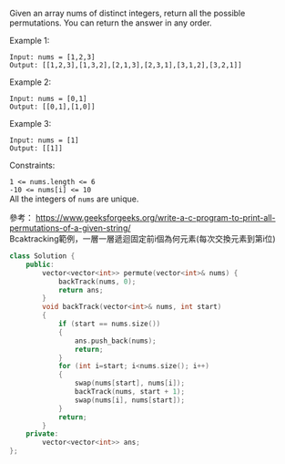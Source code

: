 Given an array nums of distinct integers, return all the possible permutations. You can return the answer in any order.

 

Example 1:
```
Input: nums = [1,2,3]
Output: [[1,2,3],[1,3,2],[2,1,3],[2,3,1],[3,1,2],[3,2,1]]
```
Example 2:
```
Input: nums = [0,1]
Output: [[0,1],[1,0]]
```
Example 3:
```
Input: nums = [1]
Output: [[1]]
 ```

Constraints:  

``1 <= nums.length <= 6``  
``-10 <= nums[i] <= 10``  
All the integers of ``nums`` are unique.  
  
參考： https://www.geeksforgeeks.org/write-a-c-program-to-print-all-permutations-of-a-given-string/  
Bcaktracking範例，一層一層遞迴固定前i個為何元素(每次交換元素到第i位)
```c++
class Solution {
    public:
        vector<vector<int>> permute(vector<int>& nums) {
            backTrack(nums, 0);
            return ans;
        }
        void backTrack(vector<int>& nums, int start)
        {
            if (start == nums.size())
            {
                ans.push_back(nums);
                return;
            }
            for (int i=start; i<nums.size(); i++)
            {
                swap(nums[start], nums[i]);
                backTrack(nums, start + 1);
                swap(nums[i], nums[start]);
            }
            return;
        }
    private:
        vector<vector<int>> ans;
};
```
